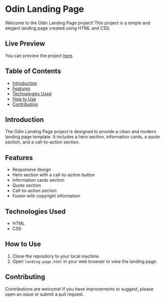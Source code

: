 # Odin Landing Page

Welcome to the Odin Landing Page project! This project is a simple and elegant landing page created using HTML and CSS.

## Live Preview

You can preview the project [here](https://rcasado.me/the-odin-project/introduction/landing-page/).

## Table of Contents

- [Introduction](#introduction)
- [Features](#features)
- [Technologies Used](#technologies-used)
- [How to Use](#how-to-use)
- [Contributing](#contributing)

## Introduction

The Odin Landing Page project is designed to provide a clean and modern landing page template. It includes a hero section, information cards, a quote section, and a call-to-action section.

## Features

- Responsive design
- Hero section with a call-to-action button
- Information cards section
- Quote section
- Call-to-action section
- Footer with copyright information

## Technologies Used

- HTML
- CSS

## How to Use

1. Clone the repository to your local machine.
2. Open `landing-page.html` in your web browser to view the landing page.

## Contributing

Contributions are welcome! If you have improvements to suggest, please open an issue or submit a pull request.
